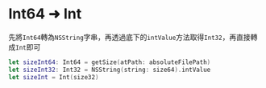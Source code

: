 # Int64 ➜ Int

先將`Int64`轉為`NSString`字串，再透過底下的`intValue`方法取得`Int32`，再直接轉成`Int`即可

```swift
let sizeInt64: Int64 = getSize(atPath: absoluteFilePath)
let sizeInt32: Int32 = NSString(string: size64).intValue
let sizeInt = Int(size32)
```



